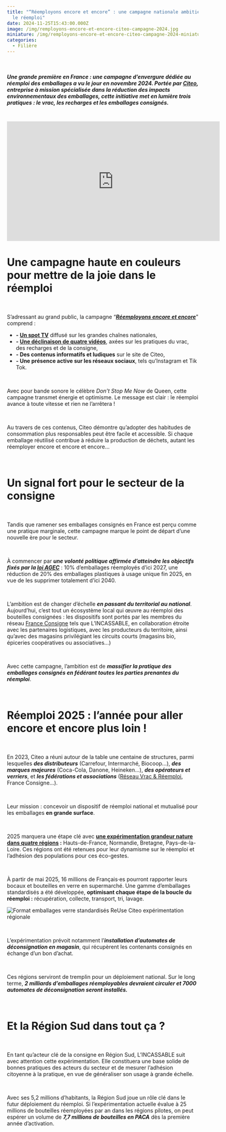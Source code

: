 ```yaml
---
title: "“Réemployons encore et encore” : une campagne nationale ambitieuse pour
  le réemploi"
date: 2024-11-25T15:43:00.000Z
image: /img/remployons-encore-et-encore-citeo-campagne-2024.jpg
miniature: /img/remployons-encore-et-encore-citeo-campagne-2024-miniature.jpg
categories:
  - Filière
---
```

<br>

##### Une grande première en France : une campagne d’envergure dédiée au réemploi des emballages a vu le jour en novembre 2024. Portée par [Citeo](https://www.citeo.com), entreprise à mission spécialisée dans la réduction des impacts environnementaux des emballages, cette initiative met en lumière trois pratiques : ***le vrac, les recharges et les emballages consignés*.** 

<br>

<iframe width="560" height="315" src="https://www.youtube.com/embed/4M1SSX0jnxo?si=S3ZFvLcbZJvxVvlY" title="YouTube video player" frameborder="0" allow="accelerometer; autoplay; clipboard-write; encrypted-media; gyroscope; picture-in-picture; web-share" referrerpolicy="strict-origin-when-cross-origin" allowfullscreen></iframe>

<br>

# Une campagne haute en couleurs pour mettre de la joie dans le réemploi

<br>

S’adressant au grand public, la campagne “***[Réemployons encore et encore](https://v2.citeo.com/consommateurs-citoyens/encore-et-encore/?mtm_source=CRMONLR&mtm_medium=ONLR18&mtm_campaign=novembre2024)***” comprend : 

*  **\-   [Un spot TV](https://youtu.be/4M1SSX0jnxo?si=S3ZFvLcbZJvxVvlY)** diffusé sur les grandes chaînes nationales,
*  **\-   [Une déclinaison de quatre vidéos](https://www.youtube.com/playlist?list=PL_R5WljYpsrL_6Z5smxzy5_IbRogPcsyP)**, axées sur les pratiques du vrac, des recharges et de la consigne,
*  **\-   Des contenus informatifs et ludiques** sur le site de Citeo,
*  **\-   Une présence active sur les réseaux sociaux**, tels qu’Instagram et Tik Tok.

<br>

Avec pour bande sonore le célèbre *Don’t Stop Me Now* de Queen, cette campagne transmet énergie et optimisme. Le message est clair : le réemploi avance à toute vitesse et rien ne l’arrêtera ! 

<br>

Au travers de ces contenus, Citeo démontre qu’adopter des habitudes de consommation plus responsables peut être facile et accessible. Si chaque emballage réutilisé contribue à réduire la production de déchets, autant les réemployer encore et encore et encore…  

<br>

# Un signal fort pour le secteur de la consigne

<br>

Tandis que ramener ses emballages consignés en France est perçu comme une pratique marginale, cette campagne marque le point de départ d’une nouvelle ère pour le secteur. 

<br>

À commencer par ***une volonté politique affirmée d’atteindre les objectifs fixés par la [loi AGEC](https://www.ecologie.gouv.fr/loi-anti-gaspillage-economie-circulaire)*** : 10% d’emballages réemployés d’ici 2027, une réduction de 20% des emballages plastiques à usage unique fin 2025, en vue de les supprimer totalement d’ici 2040. 

<br>

L’ambition est de changer d’échelle ***en passant du territorial au national***. Aujourd’hui, c’est tout un écosystème local qui œuvre au réemploi des bouteilles consignées : les dispositifs sont portés par les membres du réseau [France Consigne](https://franceconsigne.fr/) tels que L’INCASSABLE, en collaboration étroite avec les partenaires logistiques, avec les producteurs du territoire, ainsi qu’avec des magasins privilégiant les circuits courts (magasins bio, épiceries coopératives ou associatives…) 

<br>

Avec cette campagne, l’ambition est de ***massifier la pratique des emballages consignés en fédérant toutes les parties prenantes du réemploi***.

<br>

# Réemploi 2025 : l’année pour aller encore et encore plus loin !

<br>

En 2023, Citeo a réuni autour de la table une centaine de structures, parmi lesquelles ***des distributeurs*** (Carrefour, Intermarché, Biocoop…), ***des marques majeures*** (Coca-Cola, Danone, Heineken…), ***des opérateurs et verriers***, et ***les fédérations et associations*** ([Réseau Vrac & Réemploi](https://reseauvracetreemploi.org/), France Consigne…).

<br>

Leur mission : concevoir un dispositif de réemploi national et mutualisé pour les emballages **en grande surface**. 

<br>

2025 marquera une étape clé avec **[une expérimentation grandeur nature dans quatre régions](https://www.citeo.com/le-mag/le-reemploi-se-deploie-dans-4-regions-francaises) :** Hauts-de-France, Normandie, Bretagne, Pays-de-la-Loire. Ces régions ont été retenues pour leur dynamisme sur le réemploi et l’adhésion des populations pour ces éco-gestes. 

<br>

À partir de mai 2025, 16 millions de Français·es pourront rapporter leurs bocaux et bouteilles en verre en supermarché. Une gamme d’emballages standardisés a été développée, **optimisant chaque étape de la boucle du réemploi :** récupération, collecte, transport, tri, lavage. 

![Format emballages verre standardisés ReUse Citeo expérimentation régionale](https://bo.citeo.com/sites/default/files/styles/header_template/public/2024-07/Emballages%20standards%20-%206%20ref%20dispo%20d%C3%A8s%202025.jpg?itok=e_aEpOsr "Format des bouteilles et bocaux en verre standardisés par Citeo pour l'expérimentation régionale")

<br>

L’expérimentation prévoit notamment l’***installation d’automates de déconsignation en magasin***, qui récupèrent les contenants consignés en échange d’un bon d’achat. 

<br>

Ces régions serviront de tremplin pour un déploiement national. Sur le long terme, ***2 milliards d’emballages réemployables devraient circuler et 7000 automates de déconsignation seront installés.*** 

<br>

# Et la Région Sud dans tout ça ?

<br>

En tant qu’acteur clé de la consigne en Région Sud, L’INCASSABLE suit avec attention cette expérimentation. Elle constituera une base solide de bonnes pratiques des acteurs du secteur et de mesurer l’adhésion citoyenne à la pratique, en vue de généraliser son usage à grande échelle.  

<br>

Avec ses 5,2 millions d’habitants, la Région Sud joue un rôle clé dans le futur déploiement du réemploi. Si l’expérimentation actuelle évalue à 25 millions de bouteilles réemployées par an dans les régions pilotes, on peut espérer un volume de ***7,7 millions de bouteilles en PACA*** dès la première année d’activation.
